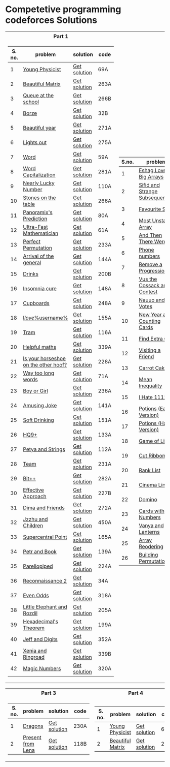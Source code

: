 # Competetive programming codeforces Solutions

<table>
<tr><th>Part 1</th><th>Part 2</th></tr>
<tr><td>

<!-- Solution folder 1 -->

| **S. no.** | **problem**                                                                            | **solution**                                  | **code** |
| ---------- | -------------------------------------------------------------------------------------- | --------------------------------------------- | -------- |
| 1          | [Young Physicist](http://codeforces.com/problemset/problem/69/A)                       | [Get solution](Solutions%20Folder%201/1.cpp)  | 69A      |
| 2          | [Beautiful Matrix](http://codeforces.com/problemset/problem/263/A)                     | [Get solution](Solutions%20Folder%201/2.cpp)  | 263A     |
| 3          | [Queue at the school](http://codeforces.com/problemset/problem/266/B)                  | [Get solution](Solutions%20Folder%201/3.cpp)  | 266B     |
| 4          | [Borze](http://codeforces.com/problemset/problem/32/B)                                 | [Get solution](Solutions%20Folder%201/4.cpp)  | 32B      |
| 5          | [Beautiful year](http://codeforces.com/problemset/problem/271/A)                       | [Get solution](Solutions%20Folder%201/5.cpp)  | 271A     |
| 6          | [Lights out](http://codeforces.com/problemset/problem/275/A)                           | [Get solution](Solutions%20Folder%201/6.cpp)  | 275A     |
| 7          | [Word](http://codeforces.com/problemset/problem/59/A)                                  | [Get solution](Solutions%20Folder%201/7.cpp)  | 59A      |
| 8          | [Word Capitalization](http://codeforces.com/problemset/problem/281/A)                  | [Get solution](Solutions%20Folder%201/8.cpp)  | 281A     |
| 9          | [Nearly Lucky Number](http://codeforces.com/problemset/problem/110/A)                  | [Get solution](Solutions%20Folder%201/9.cpp)  | 110A     |
| 10         | [Stones on the table](http://codeforces.com/problemset/problem/266/A)                  | [Get solution](Solutions%20Folder%201/10.cpp) | 266A     |
| 11         | [Panoramix's Prediction](http://codeforces.com/problemset/problem/80/A)                | [Get solution](Solutions%20Folder%201/11.cpp) | 80A      |
| 12         | [Ultra-Fast Mathematician](http://codeforces.com/problemset/problem/61/A)              | [Get solution](Solutions%20Folder%201/12.cpp) | 61A      |
| 13         | [Perfect Permutation](http://codeforces.com/problemset/problem/233/A)                  | [Get solution](Solutions%20Folder%201/13.cpp) | 233A     |
| 14         | [Arrival of the general](http://codeforces.com/problemset/problem/144/A)               | [Get solution](Solutions%20Folder%201/14.cpp) | 144A     |
| 15         | [Drinks](http://codeforces.com/problemset/problem/200/B)                               | [Get solution](Solutions%20Folder%201/15.cpp) | 200B     |
| 16         | [Insomnia cure](http://codeforces.com/problemset/problem/148/A)                        | [Get solution](Solutions%20Folder%201/16.cpp) | 148A     |
| 17         | [Cupboards](http://codeforces.com/problemset/problem/248/A)                            | [Get solution](Solutions%20Folder%201/17.cpp) | 248A     |
| 18         | [I*love*\%username\%](http://codeforces.com/problemset/problem/155/A)                  | [Get solution](Solutions%20Folder%201/18.cpp) | 155A     |
| 19         | [Tram](http://codeforces.com/problemset/problem/116/A)                                 | [Get solution](Solutions%20Folder%201/19.cpp) | 116A     |
| 20         | [Helpful maths](http://codeforces.com/problemset/problem/339/A)                        | [Get solution](Solutions%20Folder%201/20.cpp) | 339A     |
| 21         | [Is your horseshoe on the other hoof?](http://codeforces.com/problemset/problem/228/A) | [Get solution](Solutions%20Folder%201/21.cpp) | 228A     |
| 22         | [Way too long words](http://codeforces.com/problemset/problem/71/A)                    | [Get solution](Solutions%20Folder%201/22.cpp) | 71A      |
| 23         | [Boy or Girl](http://codeforces.com/problemset/problem/236/A)                          | [Get solution](Solutions%20Folder%201/23.cpp) | 236A     |
| 24         | [Amusing Joke](http://codeforces.com/problemset/problem/141/A)                         | [Get solution](Solutions%20Folder%201/24.cpp) | 141A     |
| 25         | [Soft Drinking](http://codeforces.com/problemset/problem/151/A)                        | [Get solution](Solutions%20Folder%201/25.cpp) | 151A     |
| 26         | [HQ9+](http://codeforces.com/problemset/problem/133/A)                                 | [Get solution](Solutions%20Folder%201/26.cpp) | 133A     |
| 27         | [Petya and Strings](http://codeforces.com/problemset/problem/112/A)                    | [Get solution](Solutions%20Folder%201/27.cpp) | 112A     |
| 28         | [Team](http://codeforces.com/problemset/problem/231/A)                                 | [Get solution](Solutions%20Folder%201/28.cpp) | 231A     |
| 29         | [Bit++](http://codeforces.com/problemset/problem/282/A)                                | [Get solution](Solutions%20Folder%201/29.cpp) | 282A     |
| 30         | [Effective Approach](http://codeforces.com/problemset/problem/227/B)                   | [Get solution](Solutions%20Folder%201/30.cpp) | 227B     |
| 31         | [Dima and Friends](http://codeforces.com/problemset/problem/272/A)                     | [Get solution](Solutions%20Folder%201/31.cpp) | 272A     |
| 32         | [Jzzhu and Children](http://codeforces.com/problemset/problem/450/A)                   | [Get solution](Solutions%20Folder%201/32.cpp) | 450A     |
| 33         | [Supercentral Point](http://codeforces.com/problemset/problem/165/A)                   | [Get solution](Solutions%20Folder%201/33.cpp) | 165A     |
| 34         | [Petr and Book](http://codeforces.com/problemset/problem/139/A)                        | [Get solution](Solutions%20Folder%201/34.cpp) | 139A     |
| 35         | [Parellopiped](http://codeforces.com/problemset/problem/224/A)                         | [Get solution](Solutions%20Folder%201/35.cpp) | 224A     |
| 36         | [Reconnaissance 2](http://codeforces.com/problemset/problem/34/A)                      | [Get solution](Solutions%20Folder%201/36.cpp) | 34A      |
| 37         | [Even Odds](http://codeforces.com/problemset/problem/318/A)                            | [Get solution](Solutions%20Folder%201/37.cpp) | 318A     |
| 38         | [Little Elephant and Rozdil](http://codeforces.com/problemset/problem/205/A)           | [Get solution](Solutions%20Folder%201/38.cpp) | 205A     |
| 39         | [Hexadecimal's Theorem](http://codeforces.com/problemset/problem/199/A)                | [Get solution](Solutions%20Folder%201/39.cpp) | 199A     |
| 40         | [Jeff and Digits](http://codeforces.com/problemset/problem/352/A)                      | [Get solution](Solutions%20Folder%201/40.cpp) | 352A     |
| 41         | [Xenia and Ringroad](http://codeforces.com/problemset/problem/339/B)                   | [Get solution](Solutions%20Folder%201/41.cpp) | 339B     |
| 42         | [Magic Numbers](http://codeforces.com/problemset/problem/320/A)                        | [Get solution](Solutions%20Folder%201/42.cpp) | 320A     |

<!-- Solution folder 1 end -->

 </td><td>

<!-- Solution folder 2 -->

| **S.no.** | **problem**                             | **solution**                                                            | **code** |
| --------- | --------------------------------------- | ----------------------------------------------------------------------- | -------- |
| 1         | [Eshag Loves Big Arrays][1529a]         | [Get solution](solutions_folder_2/A_Eshag_Loves_Big_Arrays.cpp)         | 1529A    |
| 2         | [Sifid and Strange Subsequences][1529b] | [Get solution](solutions_folder_2/B_Sifid_and_Strange_Subsequences.cpp) | 1529B    |
| 3         | [Favourite Sum][102767a]                | [Get solution](solutions_folder_2/A_Favourite_Sum.cpp)                  | 102767A  |
| 4         | [Most Unstable Array][1353a]            | [Get solution](solutions_folder_2/A_Most_Unstable_Array.cpp)            | 1353A    |
| 5         | [And Then There Were K][1527a]          | [Get solution](solutions_folder_2/A_And_Then_There_Were_K.cpp)          | 1527A    |
| 6         | [Phone numbers][25b]                    | [Get solution](solutions_folder_2/B_Phone_numbers.cpp)                  | 25B      |
| 7         | [Remove a Progression][1194a]           | [Get solution](solutions_folder_2/A_Remove_a_Progression.cpp)           | 1194A    |
| 8         | [Vus the Cossack and a Contest][1186a]  | [Get solution](solutions_folder_2/A_Vus_the_Cossack_and_a_Contest.cpp)  | 1186A    |
| 9         | [Nauuo and Votes][1173a]                | [Get solution](solutions_folder_2/A_Nauuo_and_Votes.cpp)                | 1173A    |
| 10        | [New Year and Counting Cards][908a]     | [Get solution](solutions_folder_2/A_New_Year_and_Counting_Cards.cpp)    | 908A     |
| 11        | [Find Extra One][900a]                  | [Get solution](solutions_folder_2/A_Find_Extra_One.cpp)                 | 900A     |
| 12        | [Visiting a Friend][902a]               | [Get solution](solutions_folder_2/A_Visiting_a_Friend.cpp)              | 902A     |
| 13        | [Carrot Cakes][799a]                    | [Get solution](solutions_folder_2/A_Carrot_Cakes.cpp)                   | 799A     |
| 14        | [Mean Inequality][1526a]                | [Get solution](solutions_folder_2/A_Mean_Inequality.cpp)                | 1526A    |
| 15        | [I Hate 1111][1526b]                    | [Get solution](solutions_folder_2/B_I_Hate_1111.cpp)                    | 1526B    |
| 16        | [Potions (Easy Version)][1526c1]        | [Get solution](solutions_folder_2/C1_Potions_Easy_Version_.cpp)         | 1526C1   |
| 17        | [Potions (Hard Version)][1526c2]        | [Get solution](solutions_folder_2/C2_Potions_Hard_Version_.cpp)         | 1526C2   |
| 18        | [Game of Life][1523a]                   | [Get solution](solutions_folder_2/A_Game_of_Life.cpp)                   | 1523A    |
| 19        | [Cut Ribbon][189a]                      | [Get solution](solutions_folder_2/A_Cut_Ribbon.cpp)                     | 189A     |
| 20        | [Rank List][166a]                       | [Get solution](solutions_folder_2/A_Rank_List.cpp)                      | 166A     |
| 21        | [Cinema Line][349a]                     | [Get solution](solutions_folder_2/A_Cinema_Line.cpp)                    | 349A     |
| 22        | [Domino][1523a]                         | [Get solution](solutions_folder_2/A_Domino.cpp)                         | 353A     |
| 23        | [Cards with Numbers][254a]              | [Get solution](solutions_folder_2/A_Cards_with_Numbers.cpp)             | 254A     |
| 24        | [Vanya and Lanterns][492b]              | [Get solution](solutions_folder_2/B_Vanya_and_Lanterns.cpp)             | 492B     |
| 25        | [Array Reodering][1535b]                | [Get solution](solutions_folder_2/B_Array_Reodering.cpp)                | 1535B    |
| 26        | [Building Permutation][285c]            | [Get solution](solutions_folder_2/C_Building_Permutation.cpp)           | 285C     |

<!-- Solution folder 2 end -->

 </td></tr> 
 </table>

<table>
<tr><th>Part 3</th>  <th>Part 4</th></tr>
<tr><td>

<!-- Solution folder 3 -->

| **S. no.** | **problem**                                                          | **solution**                                     | **code** |
| ---------- | -------------------------------------------------------------------- | ------------------------------------------------ | -------- |
| 1          | [Dragons](https://codeforces.com/problemset/problem/230/A)           | [Get solution](Solutions%20Folder%203/230-A.cpp) | 230A     |
| 2          | [Present from Lena](https://codeforces.com/problemset/problem/118/B) | [Get solution](Solutions%20Folder%203/118-B.cpp) | 118B     |

<!-- Solution folder 3 end -->

 </td><td>

<!-- Solution folder 4 -->

| **S. no.** | **problem**                                                        | **solution**                                 | **code** |
| ---------- | ------------------------------------------------------------------ | -------------------------------------------- | -------- |
| 1          | [Young Physicist](http://codeforces.com/problemset/problem/69/A)   | [Get solution](Solutions%20Folder%201/1.cpp) | 69A      |
| 2          | [Beautiful Matrix](http://codeforces.com/problemset/problem/263/A) | [Get solution](Solutions%20Folder%201/2.cpp) | 263A     |

<!-- Solution folder 4 end -->

 </td></tr> </table>


<!----- Links for problems in solution folder 2 ----->

[1529a]: https://codeforces.com/contest/1529/problem/A
[1529b]: https://codeforces.com/contest/1529/problem/B
[102767a]: https://codeforces.com/gym/102767/problem/A
[1353a]: https://codeforces.com/contest/1353/problem/A
[1527a]: https://codeforces.com/contest/1527/problem/A
[25b]: https://codeforces.com/problemset/problem/25/B
[1194a]: https://codeforces.com/contest/1194/problem/A
[1186a]: https://codeforces.com/contest/1186/problem/A
[1173a]: https://codeforces.com/contest/1173/problem/A
[908a]: https://codeforces.com/contest/908/problem/A
[900a]: https://codeforces.com/contest/900/problem/A
[902a]: https://codeforces.com/contest/902/problem/A
[799a]: https://codeforces.com/contest/799/problem/A
[1526a]: https://codeforces.com/contest/1526/problem/A
[1526b]: https://codeforces.com/contest/1526/problem/B
[1526c1]: https://codeforces.com/contest/1526/problem/C1
[1526c2]: https://codeforces.com/contest/1526/problem/C2
[1523a]: https://codeforces.com/contest/1523/problem/A
[189a]: https://codeforces.com/contest/189/problem/A
[166a]: https://codeforces.com/contest/166/problem/A
[349a]: https://codeforces.com/contest/349/problem/A
[353a]: https://codeforces.com/contest/353/problem/A
[254a]: https://codeforces.com/contest/254/problem/A
[492b]: https://codeforces.com/contest/492/problem/B
[1535b]: https://codeforces.com/contest/1535/problem/B
[285c]: https://codeforces.com/contest/285/problem/C

<!-- Links for problems in solution folder 2 end-->
